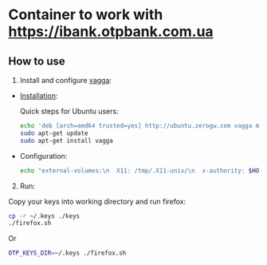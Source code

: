 # Container to work with https://ibank.otpbank.com.ua

## How to use

1. Install and configure [vagga](https://vagga.readthedocs.io/en/latest/index.html):
  * [Installation](https://vagga.readthedocs.io/en/latest/installation.html):
    
    Quick steps for Ubuntu users:
    
    ```sh
    echo 'deb [arch=amd64 trusted=yes] http://ubuntu.zerogw.com vagga main' | sudo tee /etc/apt/sources.list.d/vagga.list
    sudo apt-get update
    sudo apt-get install vagga
    ```

  * Configuration:
    
    ```sh
    echo "external-volumes:\n  X11: /tmp/.X11-unix/\n  x-authority: $HOME/.Xauthority" > ~/vagga.yaml
    ```

2. Run:

  Copy your keys into working directory and run firefox:
  
  ```sh
  cp -r ~/.keys ./keys
  ./firefox.sh
  ```
  
  Or
  
  ```sh
  OTP_KEYS_DIR=~/.keys ./firefox.sh
  ```
